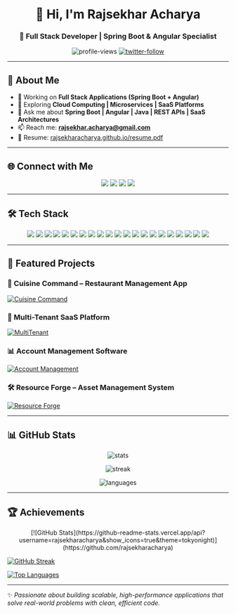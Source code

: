 <h1 align="center">👋 Hi, I'm Rajsekhar Acharya</h1>
<h3 align="center">🚀 Full Stack Developer | Spring Boot & Angular Specialist</h3>

<p align="center">
  <img src="https://komarev.com/ghpvc/?username=rajsekharacharya&label=Profile%20Views&color=brightgreen&style=for-the-badge" alt="profile-views" />
  <a href="https://twitter.com/imrajsekhar"><img src="https://img.shields.io/twitter/follow/imrajsekhar?style=for-the-badge&logo=twitter&color=1DA1F2" alt="twitter-follow" /></a>
</p>

---

## 💫 About Me  

- 🔭 Working on **Full Stack Applications (Spring Boot + Angular)**  
- 🌱 Exploring **Cloud Computing | Microservices | SaaS Platforms**  
- 💬 Ask me about **Spring Boot | Angular | Java | REST APIs | SaaS Architectures**  
- 📫 Reach me: **rajsekhar.acharya@gmail.com**  
- 📄 Resume: [rajsekharacharya.github.io/resume.pdf](https://rajsekharacharya.github.io/resume.pdf)  

---

## 🌐 Connect with Me  

<p align="center">
  <a href="https://twitter.com/imrajsekhar"><img src="https://img.shields.io/badge/Twitter-%231DA1F2.svg?&style=for-the-badge&logo=twitter&logoColor=white" /></a>
  <a href="https://linkedin.com/in/rajsekhar-acharya"><img src="https://img.shields.io/badge/LinkedIn-%230077B5.svg?&style=for-the-badge&logo=linkedin&logoColor=white" /></a>
  <a href="https://fb.com/rajsekhar.acharya"><img src="https://img.shields.io/badge/Facebook-%231877F2.svg?&style=for-the-badge&logo=facebook&logoColor=white" /></a>
  <a href="https://instagram.com/rajsekhar_acharya"><img src="https://img.shields.io/badge/Instagram-%23E4405F.svg?&style=for-the-badge&logo=instagram&logoColor=white" /></a>
</p>

---

## 🛠 Tech Stack  

<p align="center">
  <img src="https://img.shields.io/badge/Java-ED8B00?style=for-the-badge&logo=java&logoColor=white" />
  <img src="https://img.shields.io/badge/Spring%20Boot-6DB33F?style=for-the-badge&logo=springboot&logoColor=white" />
  <img src="https://img.shields.io/badge/Angular-DD0031?style=for-the-badge&logo=angular&logoColor=white" />
  <img src="https://img.shields.io/badge/TypeScript-3178C6?style=for-the-badge&logo=typescript&logoColor=white" />
  <img src="https://img.shields.io/badge/JavaScript-F7DF1E?style=for-the-badge&logo=javascript&logoColor=black" />
  <img src="https://img.shields.io/badge/HTML5-E34F26?style=for-the-badge&logo=html5&logoColor=white" />
  <img src="https://img.shields.io/badge/CSS3-1572B6?style=for-the-badge&logo=css3&logoColor=white" />
  <img src="https://img.shields.io/badge/Docker-2496ED?style=for-the-badge&logo=docker&logoColor=white" />
  <img src="https://img.shields.io/badge/Jenkins-D24939?style=for-the-badge&logo=jenkins&logoColor=white" />
  <img src="https://img.shields.io/badge/Apache%20Kafka-231F20?style=for-the-badge&logo=apachekafka&logoColor=white" />
  <img src="https://img.shields.io/badge/Git-F05032?style=for-the-badge&logo=git&logoColor=white" />
  <img src="https://img.shields.io/badge/Linux-FCC624?style=for-the-badge&logo=linux&logoColor=black" />
  <img src="https://img.shields.io/badge/MySQL-4479A1?style=for-the-badge&logo=mysql&logoColor=white" />
  <img src="https://img.shields.io/badge/PostgreSQL-4169E1?style=for-the-badge&logo=postgresql&logoColor=white" />
  <img src="https://img.shields.io/badge/MongoDB-47A248?style=for-the-badge&logo=mongodb&logoColor=white" />
  <img src="https://img.shields.io/badge/Oracle-F80000?style=for-the-badge&logo=oracle&logoColor=white" />
  <img src="https://img.shields.io/badge/Node.js-339933?style=for-the-badge&logo=node.js&logoColor=white" />
  <img src="https://img.shields.io/badge/GraphQL-E10098?style=for-the-badge&logo=graphql&logoColor=white" />
  <img src="https://img.shields.io/badge/AWS-232F3E?style=for-the-badge&logo=amazonaws&logoColor=white" />
  <img src="https://img.shields.io/badge/Python-3776AB?style=for-the-badge&logo=python&logoColor=white" />
  <img src="https://img.shields.io/badge/Thymeleaf-005F0F?style=for-the-badge&logo=thymeleaf&logoColor=white" />
</p>

---

## 🚀 Featured Projects  

### 🍲 Cuisine Command – Restaurant Management App  
[![Cuisine Command](https://img.shields.io/badge/Cuisine%20Command-Kitchen%20Companion-brightgreen?style=for-the-badge&logo=springboot)](https://github.com/rajsekharacharya/cuisine-command)  

### 🚀 Multi-Tenant SaaS Platform  
[![MultiTenant](https://img.shields.io/badge/MultiTenant-SaaS-blue?style=for-the-badge&logo=java)](https://github.com/rajsekharacharya/Multi-tenant-saas)  

### 📊 Account Management Software  
[![Account Management](https://img.shields.io/badge/Account-Management-orange?style=for-the-badge&logo=java)](https://github.com/rajsekharacharya/Financial-accounting)  

### 🛠️ Resource Forge – Asset Management System  
[![Resource Forge](https://img.shields.io/badge/Resource%20Forge-Asset%20Management-green?style=for-the-badge&logo=spring)](https://github.com/rajsekharacharya/Resource-Forge)  

---

## 📊 GitHub Stats  

<p align="center">
  <img src="https://github-readme-stats.vercel.app/api?username=rajsekharacharya&show_icons=true&theme=tokyonight" alt="stats" />
</p>

<p align="center">
  <img src="https://github-readme-streak-stats.herokuapp.com/?user=rajsekharacharya&theme=tokyonight" alt="streak" />
</p>

<p align="center">
  <img src="https://github-readme-stats.vercel.app/api/top-langs/?username=rajsekharacharya&layout=compact&theme=tokyonight" alt="languages" />
</p>

---

## 🏆 Achievements  

<p align="center">
  <!-- GitHub Stats -->
[![GitHub Stats](https://github-readme-stats.vercel.app/api?username=rajsekharacharya&show_icons=true&theme=tokyonight)](https://github.com/rajsekharacharya)

<!-- Contribution Streak -->
[![GitHub Streak](https://github-readme-streak-stats.herokuapp.com/?user=rajsekharacharya&theme=tokyonight)](https://github.com/rajsekharacharya)

<!-- Top Languages -->
[![Top Languages](https://github-readme-stats.vercel.app/api/top-langs/?username=rajsekharacharya&layout=compact&theme=tokyonight)](https://github.com/rajsekharacharya)

</p>

---
✨ _Passionate about building scalable, high-performance applications that solve real-world problems with clean, efficient code._  
